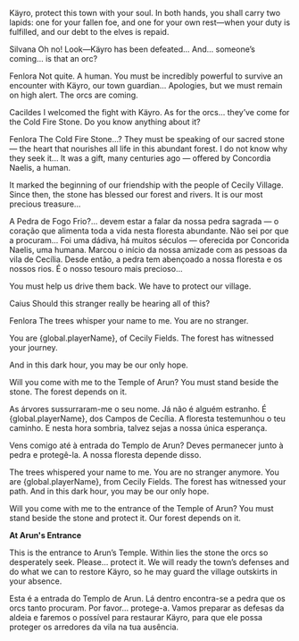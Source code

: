 Käyro, protect this town with your soul.
In both hands, you shall carry two lapids:
one for your fallen foe,
and one for your own rest—when your duty is fulfilled,
and our debt to the elves is repaid.


Silvana
Oh no! Look—Käyro has been defeated...
And... someone’s coming... is that an orc?

Fenlora
Not quite. A human. You must be incredibly powerful to survive an encounter with Käyro, our town guardian...
Apologies, but we must remain on high alert. The orcs are coming.

Cacildes
I welcomed the fight with Käyro. As for the orcs... they’ve come for the Cold Fire Stone.
Do you know anything about it?

Fenlora
The Cold Fire Stone...? They must be speaking of our sacred stone — the heart that nourishes all life in this abundant forest.
I do not know why they seek it... It was a gift, many centuries ago — offered by Concordia Naelis, a human.

It marked the beginning of our friendship with the people of Cecily Village.
Since then, the stone has blessed our forest and rivers. It is our most precious treasure...

A Pedra de Fogo Frio?... devem estar a falar da nossa pedra sagrada — o coração que alimenta toda a vida nesta floresta abundante. Não sei por que a procuram... Foi uma dádiva, há muitos séculos — oferecida por Concorida Naelis, uma humana. Marcou o início da nossa amizade com as pessoas da vila de Cecília. Desde então, a pedra tem abençoado a nossa floresta e os nossos rios. É o nosso tesouro mais precioso...

You must help us drive them back. We have to protect our village.

Caius
Should this stranger really be hearing all of this?

Fenlora
The trees whisper your name to me.
You are no stranger.

You are {global.playerName}, of Cecily Fields.
The forest has witnessed your journey.

And in this dark hour, you may be our only hope.

Will you come with me to the Temple of Arun?
You must stand beside the stone.
The forest depends on it.


As árvores sussurraram-me o seu nome. Já não é alguém estranho. É {global.playerName}, dos Campos de Cecília.
A floresta testemunhou o teu caminho. E nesta hora sombria, talvez sejas a nossa única esperança.

Vens comigo até à entrada do Templo de Arun? Deves permanecer junto à pedra e protegê-la. A nossa floresta depende disso.


The trees whispered your name to me. You are no stranger anymore. You are {global.playerName}, from Cecily Fields.
The forest has witnessed your path. And in this dark hour, you may be our only hope.

Will you come with me to the entrance of the Temple of Arun? You must stand beside the stone and protect it.
Our forest depends on it.



**At Arun's Entrance**

This is the entrance to Arun’s Temple. Within lies the stone the orcs so desperately seek.
Please… protect it.
We will ready the town’s defenses and do what we can to restore Käyro, so he may guard the village outskirts in your absence.


Esta é a entrada do Templo de Arun. Lá dentro encontra-se a pedra que os orcs tanto procuram.
Por favor… protege-a.
Vamos preparar as defesas da aldeia e faremos o possível para restaurar Käyro, para que ele possa proteger os arredores da vila na tua ausência.